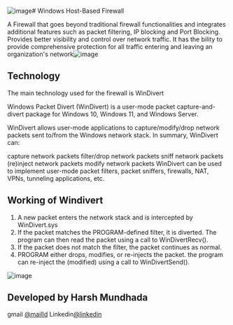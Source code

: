 ![image](https://github.com/MundhadHarsh/firewall/assets/97428445/47636234-ac3a-4cf9-a8dd-1fa5adacba33)# Windows Host-Based Firewall

A Firewall that goes beyond traditional firewall functionalities and integrates additional features such as packet filtering, IP blocking and Port Blocking. 
Provides better visibility and control over network traffic.
It has the bility to provide comprehensive protection for all traffic entering and leaving an organization's network![image](https://github.com/MundhadHarsh/firewall/assets/97428445/32c699f4-7ce6-42e0-a52a-0d663db2e9c6)


## Technology
The main technology used for the firewall is WinDivert

Windows Packet Divert (WinDivert) is a user-mode packet capture-and-divert package for Windows 10, Windows 11, and Windows Server.

WinDivert allows user-mode applications to capture/modify/drop network packets sent to/from the Windows network stack. In summary, WinDivert can:

capture network packets
filter/drop network packets
sniff network packets
(re)inject network packets
modify network packets
WinDivert can be used to implement user-mode packet filters, packet sniffers, firewalls, NAT, VPNs, tunneling applications, etc.

## Working of Windivert 
1. A new packet enters the network stack and is intercepted by WinDivert.sys
2. If the packet matches the PROGRAM-defined filter, it is diverted. The program can then read the packet using a call to WinDivertRecv().
3. If the packet does not match the filter, the packet continues as normal.
4. PROGRAM either drops, modifies, or re-injects the packet. the program can re-inject the (modified) using a call to WinDivertSend().

![image](https://github.com/MundhadHarsh/firewall/assets/97428445/93e24466-546c-4516-8425-f41263600155)

## Developed by Harsh Mundhada

gmail [@mailId](harshmundhada@gmail.com)
Linkedin[@linkedin](https://www.linkedin.com/in/harsh-mundhada-473864229)
